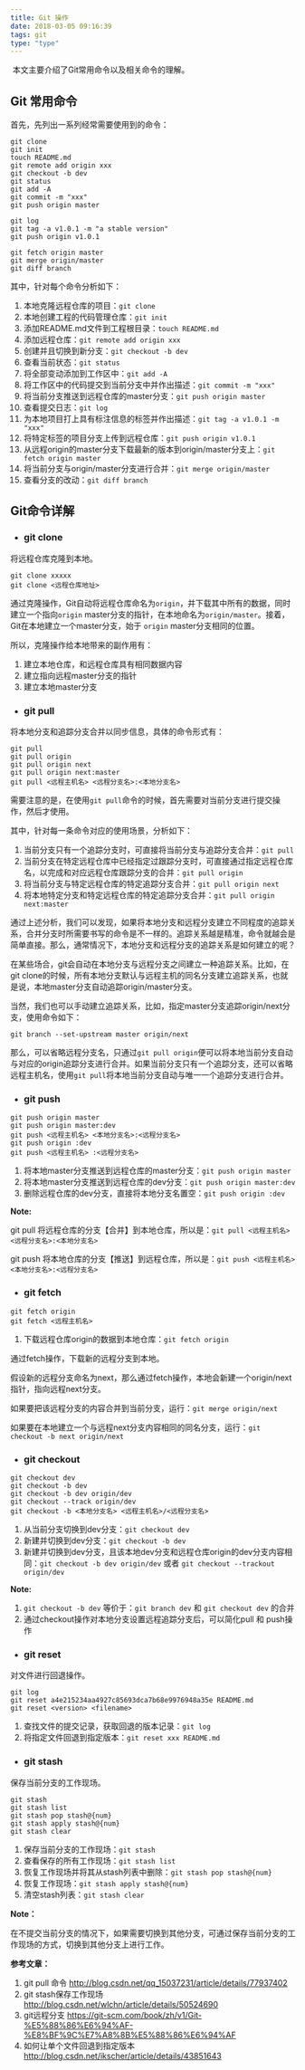 ```yaml
---
title: Git 操作
date: 2018-03-05 09:16:39
tags: git
type: "type"
---
```


​	本文主要介绍了Git常用命令以及相关命令的理解。

## Git 常用命令

首先，先列出一系列经常需要使用到的命令：

```
git clone
git init
touch README.md
git remote add origin xxx
git checkout -b dev
git status
git add -A
git commit -m "xxx"
git push origin master

git log
git tag -a v1.0.1 -m "a stable version"
git push origin v1.0.1

git fetch origin master
git merge origin/master
git diff branch
```

其中，针对每个命令分析如下：

1. 本地克隆远程仓库的项目：`git clone`
2. 本地创建工程的代码管理仓库：`git init`
2. 添加README.md文件到工程根目录：`touch README.md`
3. 添加远程仓库：`git remote add origin xxx`
4. 创建并且切换到新分支：`git checkout -b dev`
5. 查看当前状态：`git status`
6. 将全部变动添加到工作区中：`git add -A`
7. 将工作区中的代码提交到当前分支中并作出描述：`git commit -m "xxx"`
9. 将当前分支推送到远程仓库的master分支：`git push origin master`
10. 查看提交日志：`git log`
11. 为本地项目打上具有标注信息的标签并作出描述：`git tag -a v1.0.1 -m "xxx"`
12. 将特定标签的项目分支上传到远程仓库：`git push origin v1.0.1 `
13. 从远程origin的master分支下载最新的版本到origin/master分支上：`git fetch origin master`
14. 将当前分支与origin/master分支进行合并：`git merge origin/master`
15. 查看分支的改动：`git diff branch`




## Git命令详解

- ### git clone

将远程仓库克隆到本地。

```
git clone xxxxx
git clone <远程仓库地址>
```

通过克隆操作，Git自动将远程仓库命名为`origin`，并下载其中所有的数据，同时建立一个指向`origin` master分支的指针，在本地命名为`origin/master`。接着，Git在本地建立一个master分支，始于 `origin` master分支相同的位置。

所以，克隆操作给本地带来的副作用有：

1. 建立本地仓库，和远程仓库具有相同数据内容
2. 建立指向远程master分支的指针
3. 建立本地master分支



- ### git pull

将本地分支和追踪分支合并以同步信息，具体的命令形式有：

```
git pull
git pull origin
git pull origin next
git pull origin next:master
git pull <远程主机名> <远程分支名>:<本地分支名>
```

需要注意的是，在使用`git pull`命令的时候，首先需要对当前分支进行提交操作，然后才使用。

其中，针对每一条命令对应的使用场景，分析如下：

1. 当前分支只有一个追踪分支时，可直接将当前分支与追踪分支合并：`git pull`
2. 当前分支在特定远程仓库中已经指定过跟踪分支时，可直接通过指定远程仓库名，以完成和对应远程仓库跟踪分支的合并：`git pull origin`
3. 将当前分支与特定远程仓库的特定追踪分支合并：`git pull origin next`
4. 将本地特定分支和特定远程仓库的特定追踪分支合并：`git pull origin next:master`

通过上述分析，我们可以发现，如果将本地分支和远程分支建立不同程度的追踪关系，合并分支时所需要书写的命令是不一样的。追踪关系越是精准，命令就越会是简单直接。那么，通常情况下，本地分支和远程分支的追踪关系是如何建立的呢？

在某些场合，git会自动在本地分支与远程分支之间建立一种追踪关系。比如，在git clone的时候，所有本地分支默认与远程主机的同名分支建立追踪关系，也就是说，本地master分支自动追踪origin/master分支。

当然，我们也可以手动建立追踪关系，比如，指定master分支追踪origin/next分支，使用命令如下：

```
git branch --set-upstream master origin/next
```

那么，可以省略远程分支名，只通过`git pull origin`便可以将本地当前分支自动与对应的origin追踪分支进行合并。如果当前分支只有一个追踪分支，还可以省略远程主机名，使用`git pull`将本地当前分支自动与唯一一个追踪分支进行合并。



- ### git push

```
git push origin master
git push origin master:dev
git push <远程主机名> <本地分支名>:<远程分支名>
git push origin :dev
git push <远程主机名> :<远程分支名>
```

1. 将本地master分支推送到远程仓库的master分支：`git push origin master`
2. 将本地master分支推送到远程仓库的dev分支：`git push origin master:dev`
3. 删除远程仓库的dev分支，直接将本地分支名置空：`git push origin :dev`


**Note:** 

git pull 将远程仓库的分支【合并】到本地仓库，所以是：`git pull <远程主机名> <远程分支名>:<本地分支名>`

git push 将本地仓库的分支【推送】到远程仓库，所以是：`git push <远程主机名> <本地分支名>:<远程分支名>`



- ### git fetch

```
git fetch origin
git fetch <远程主机名>
```

1. 下载远程仓库origin的数据到本地仓库：`git fetch origin`

通过fetch操作，下载新的远程分支到本地。

假设新的远程分支命名为next，那么通过fetch操作，本地会新建一个origin/next指针，指向远程next分支。

如果要把该远程分支的内容合并到当前分支，运行：`git merge origin/next`

如果要在本地建立一个与远程next分支内容相同的同名分支，运行：`git checkout -b next origin/next`




- ### git checkout


```
git checkout dev
git checkout -b dev
git checkout -b dev origin/dev
git checkout --track origin/dev
git checkout -b <本地分支名> <远程主机名>/<远程分支名>
```

1. 从当前分支切换到dev分支：`git checkout dev`
2. 新建并切换到dev分支：`git checkout -b dev`
3. 新建并切换到dev分支，且该本地dev分支和远程仓库origin的dev分支内容相同：`git checkout -b dev origin/dev` 或者 `git checkout --trackout origin/dev`

**Note:**

1. `git checkout -b dev` 等价于：`git branch dev` 和 `git checkout dev` 的合并
2. 通过checkout操作对本地分支设置远程追踪分支后，可以简化pull 和 push操作



- ### git reset


对文件进行回退操作。

```
git log
git reset a4e215234aa4927c85693dca7b68e9976948a35e README.md
git reset <version> <filename>
```

1. 查找文件的提交记录，获取回退的版本记录：`git log`
2. 将指定文件回退到指定版本：`git reset xxx README.md`



- ### git stash

保存当前分支的工作现场。

```
git stash
git stash list
git stash pop stash@{num}
git stash apply stash@{num}
git stash clear
```

1. 保存当前分支的工作现场：`git stash`
2. 查看保存的所有工作现场：`git stash list`
3. 恢复工作现场并将其从stash列表中删除：`git stash pop stash@{num}`
4. 恢复工作现场：`git stash apply stash@{num}`
5. 清空stash列表：`git stash clear`

**Note：**

在不提交当前分支的情况下，如果需要切换到其他分支，可通过保存当前分支的工作现场的方式，切换到其他分支上进行工作。



**参考文章：**

1. git pull 命令 http://blog.csdn.net/qq_15037231/article/details/77937402
2. git stash保存工作现场 http://blog.csdn.net/wlchn/article/details/50524690
3. git远程分支 https://git-scm.com/book/zh/v1/Git-%E5%88%86%E6%94%AF-%E8%BF%9C%E7%A8%8B%E5%88%86%E6%94%AF
4. 如何让单个文件回退到指定版本 http://blog.csdn.net/ikscher/article/details/43851643